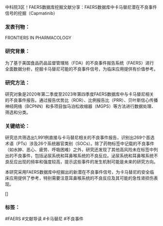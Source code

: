 中科院3区！FAERS数据库挖掘文献分享：FAERS数据库中卡马替尼潜在不良事件信号的挖掘（Capmatinib）

### 发表刊物：
FRONTIERS IN PHARMACOLOGY

### 研究背景：
为了基于美国食品药品监督管理局（FDA）的不良事件报告系统（FAERS）进行全面数据分析，挖掘卡马替尼可能的不良事件信号，为临床应用提供有价值参考。

### 研究方法：
研究对象是2020年第二季度至2023年第四季度FAERS数据库中与卡马替尼相关的不良事件报告。通过报告优势比（ROR）、比例报告比（PRR）、贝叶斯信心传播神经网络（BCPNN）和多项目伽马泊松收缩器（MGPS）等方法进行数据处理、筛选和分类。

### 关键结论：
研究总共筛选出1,991例直接与卡马替尼相关的不良事件报告，识别出269个首选术语（PTs）涉及26个系统器官类别（SOCs）。除了药物标签中记载的不良事件（如水肿、恶心、疲劳、呼吸困难）之外，研究还发现了其他高风险未在标签中列出的不良事件，包括泌尿系统和耳鼻喉系统的不良反应。泌尿系统和耳鼻喉系统不良反应出现的频率和强度较高，提示这些事件的发生机制可能是未来的研究方向。

本研究采用FAERS数据库中挖掘出的新潜在不良事件信号，为卡马替尼的安全临床应用提供了参考，特别需要注意耳鼻喉系统的不良反应及其可能的急性肾损伤表现。

[]

### 标签：
#FAERS #文献导读 #卡马替尼 #不良事件